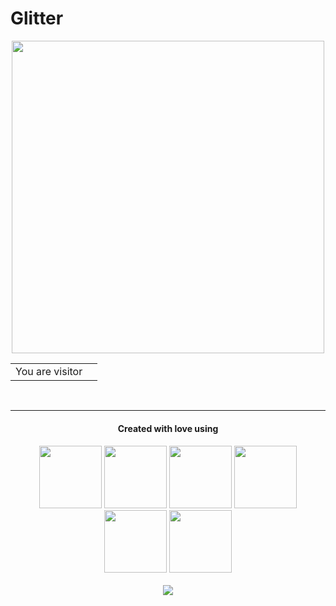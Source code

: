 # Glitter
<p align="center">
<img src="https://user-images.githubusercontent.com/54982599/158023613-73cae52a-94dc-4509-adc5-992fe2cdf608.png" width="500">
</p>
<table>
  <tr>
    <td>You are visitor</td>
    <td><img src="https://profile-counter.glitch.me/GauravKakoti/count.svg" alt="" /></td>
  </tr>
</table>
<br>
<hr>
<center> <h4>Created with love using<h4> </center>
<p align="center">
  <img src="https://media3.giphy.com/media/ln7z2eWriiQAllfVcn/200w.webp" width="100">
  <img src="https://i.giphy.com/media/LMt9638dO8dftAjtco/200.webp" width="100">
  <img src="https://i.giphy.com/media/eNAsjO55tPbgaor7ma/200w.webp" width="100">
  <img src="https://i.giphy.com/media/VgGthkhUvGgOit7Y9i/200.webp" width="100">
  <img src="https://i.giphy.com/media/KzJkzjggfGN5Py6nkT/200.webp" width="100">
  <img src="https://i.giphy.com/media/IdyAQJVN2kVPNUrojM/200.webp" width="100"><br><br>
  <img src="https://camo.githubusercontent.com/936a08778c7e4885053d148c07bbd2339dfbdd80/68747470733a2f2f6665726f73732e6e65742f782f6e6f6465322e676966" />
</p>
<br>
<br>




